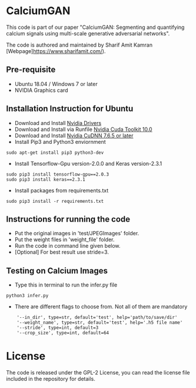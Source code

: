 # CalciumGAN

This code is part of our paper "CalciumGAN: Segmenting and quantifying calcium signals using multi-scale generative adversarial networks". 

The code is authored and maintained by Sharif Amit Kamran [Webpage]https://www.sharifamit.com/).

## Pre-requisite
- Ubuntu 18.04 / Windows 7 or later
- NVIDIA Graphics card


## Installation Instruction for Ubuntu
- Download and Install [Nvidia Drivers](https://www.nvidia.com/Download/driverResults.aspx/142567/en-us)
- Download and Install via Runfile [Nvidia Cuda Toolkit 10.0](https://developer.nvidia.com/cuda-10.0-download-archive?target_os=Linux&target_arch=x86_64&target_distro=Ubuntu&target_version=1804&target_type=runfilelocal)
- Download and Install [Nvidia CuDNN 7.6.5 or later](https://developer.nvidia.com/rdp/cudnn-archive)
- Install Pip3 and Python3 enviornment

```
sudo apt-get install pip3 python3-dev
```
- Install Tensorflow-Gpu version-2.0.0 and Keras version-2.3.1
```
sudo pip3 install tensorflow-gpu==2.0.3
sudo pip3 install keras==2.3.1
```
- Install packages from requirements.txt
```
sudo pip3 install -r requirements.txt
```

## Instructions for running the code

- Put the original images in 'test/JPEGImages' folder.
- Put the weight files in 'weight_file' folder.
- Run the code in command line given below.
- [Optional] For best result use stride=3.

## Testing on Calcium Images

- Type this in terminal to run the infer.py file
```
python3 infer.py 
```

- There are different flags to choose from. Not all of them are mandatory

```
    '--in_dir', type=str, default='test', help='path/to/save/dir'
    '--weight_name', type=str, default='test', help='.h5 file name'   
    '--stride', type=int, default=3
    '--crop_size', type=int, default=64
```


# License

The code is released under the GPL-2 License, you can read the license file included in the repository for details.
